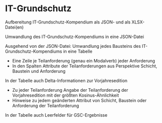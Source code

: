 # IT-Grundschutz
Aufbereitung IT-Grundschutz-Kompendium als JSON- und als XLSX-Datei(en)

Umwandlung des IT-Grundschutz-Kompendiums in eine JSON-Datei

Ausgehend von der JSON-Datei:
Umwandlung jedes Bausteins des IT-Grundschutz-Kompendiums in eine Tabelle
- Eine Zeile je Teilanforderung (genau ein Modalverb) jeder Anforderung
- In den Spalten Attribute der Teilanforderungen aus Perspektive Schicht, Baustein und Anforderung

In der Tabelle auch Delta-Informationen zur Vorjahresedition 
- Zu jeder Teilanforderung Angabe der Teilanforderung der Vorjahresedition mit der größten Kosinus-Ähnlichkeit 
- Hinweise zu jedem geänderten Attribut von Schicht, Baustein oder Anforderung der Teilanforderung 

In der Tabelle auch Leerfelder für GSC-Ergebnisse 
